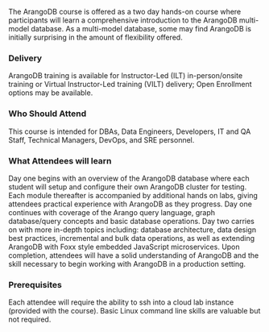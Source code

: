 <!-- ArangoDB-->

The ArangoDB course is offered as a two day hands-on course where participants will learn a comprehensive introduction to the ArangoDB multi-model database. As a multi-model database, some may find ArangoDB is initially surprising in the amount of flexibility offered.


### Delivery

ArangoDB training is available for Instructor-Led (ILT) in-person/onsite training or Virtual Instructor-Led training (VILT) delivery; Open Enrollment options may be available.


### Who Should Attend

This course is intended for DBAs, Data Engineers, Developers, IT and QA Staff, Technical Managers, DevOps, and SRE personnel.


### What Attendees will learn

Day one begins with an overview of the ArangoDB database where each student will setup and configure their own ArangoDB cluster for testing. Each module thereafter is accompanied by additional hands on labs, giving attendees practical experience with ArangoDB as they progress. Day one continues with coverage of the Arango query language, graph database/query concepts and basic database operations. Day two carries on with more in-depth topics including: database architecture, data design best practices, incremental and bulk data operations, as well as extending ArangoDB with Foxx style embedded JavaScript microservices. Upon completion, attendees will have a solid understanding of ArangoDB and the skill necessary to begin working with ArangoDB in a production setting.


### Prerequisites

Each attendee will require the ability to ssh into a cloud lab instance (provided with the course). Basic Linux command
line skills are valuable but not required.
